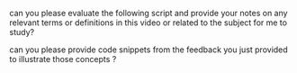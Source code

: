 can you please evaluate the following script and provide your notes on any relevant terms or definitions in this video or related to the subject for me to study?


can you please provide code snippets from the feedback you just provided to illustrate those concepts ? 